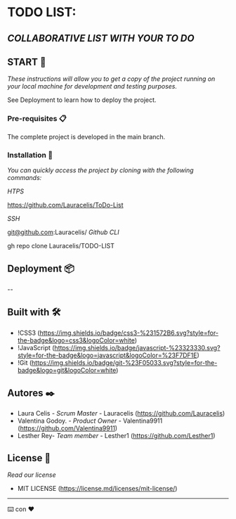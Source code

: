 # TODO LIST: 
## _COLLABORATIVE LIST WITH YOUR TO DO_ 
 
 
 
## START 🚀 
 
_These instructions will allow you to get a copy of the project running on your local machine for development and testing purposes._ 
 
See Deployment to learn how to deploy the project. 
 
 
### Pre-requisites 📋 
 
The complete project is developed in the main branch. 
 
### Installation 🔧 
 
_You can quickly access the project by cloning with the following commands:_ 
 
_HTPS_ 
 
https://github.com/Lauracelis/ToDo-List 
 
_SSH_ 
 
git@github.com:Lauracelis/ 
_Github CLI_ 
 
gh repo clone Lauracelis/TODO-LIST 
 
 
 
 
## Deployment 📦 
 
-- 
 
## Built with 🛠 
 

* !CSS3 (https://img.shields.io/badge/css3-%231572B6.svg?style=for-the-badge&logo=css3&logoColor=white) 
* !JavaScript (https://img.shields.io/badge/javascript-%23323330.svg?style=for-the-badge&logo=javascript&logoColor=%23F7DF1E) 
* !Git (https://img.shields.io/badge/git-%23F05033.svg?style=for-the-badge&logo=git&logoColor=white) 
 
## Autores ✒️ 
* Laura Celis - *Scrum Master* - Lauracelis (https://github.com/Lauracelis) 
* Valentina Godoy. - *Product Owner* - Valentina9911 (https://github.com/Valentina9911) 
* Lesther Rey- *Team member* - Lesther1 (https://github.com/Lesther1) 
 
 
 
## License 📄 
_Read our license_ 
 
- MIT LICENSE (https://license.md/licenses/mit-license/) 
 
 
 
--- 
⌨️ con ❤️
